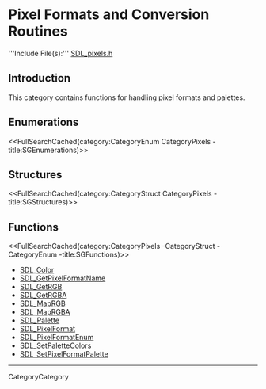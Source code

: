 
# Pixel Formats and Conversion Routines
'''Include File(s):''' [SDL_pixels.h](http://hg.libsdl.org/SDL/file/default/include/SDL_pixels.h)


## Introduction

This category contains functions for handling pixel formats and palettes.

## Enumerations
<<FullSearchCached(category:CategoryEnum CategoryPixels -title:SGEnumerations)>>

## Structures
<<FullSearchCached(category:CategoryStruct CategoryPixels -title:SGStructures)>>

## Functions
<<FullSearchCached(category:CategoryPixels -CategoryStruct -CategoryEnum -title:SGFunctions)>>

<!-- BEGIN CATEGORY LIST -->
- [SDL_Color](SDL_Color)
- [SDL_GetPixelFormatName](SDL_GetPixelFormatName)
- [SDL_GetRGB](SDL_GetRGB)
- [SDL_GetRGBA](SDL_GetRGBA)
- [SDL_MapRGB](SDL_MapRGB)
- [SDL_MapRGBA](SDL_MapRGBA)
- [SDL_Palette](SDL_Palette)
- [SDL_PixelFormat](SDL_PixelFormat)
- [SDL_PixelFormatEnum](SDL_PixelFormatEnum)
- [SDL_SetPaletteColors](SDL_SetPaletteColors)
- [SDL_SetPixelFormatPalette](SDL_SetPixelFormatPalette)
<!-- END CATEGORY LIST -->
----
CategoryCategory
